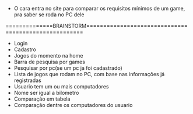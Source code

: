 - O cara entra no site para comparar os requisitos mínimos de um game, pra saber se roda no PC dele

==============BRAINSTORM=====================================================
- Login
- Cadastro
- Jogos do momento na home
- Barra de pesquisa  por games
- Pesquisar por pc(se um pc ja foi cadastrado)
- Lista de jogos que rodam no PC, com base nas informações já registradas
- Usuario tem um ou mais computadores
- Nome ser igual a bilometro
- Comparação em tabela
- Comparação dentre os computadores do usuario
